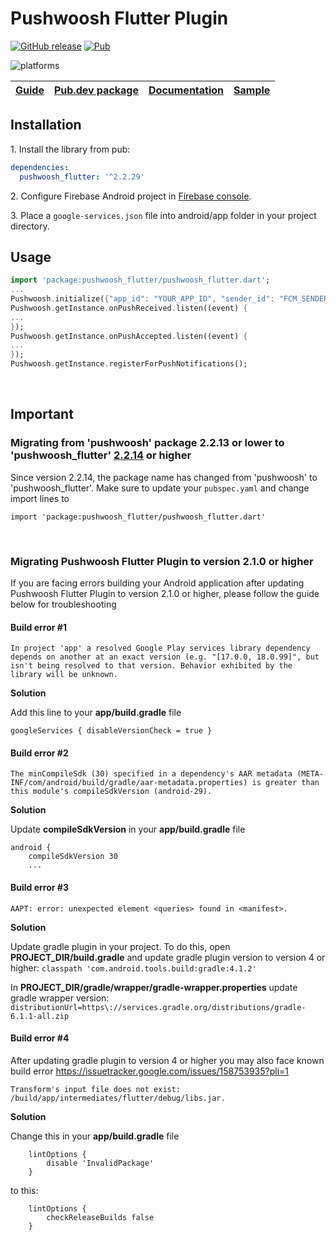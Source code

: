 Pushwoosh Flutter Plugin
===================================================

[![GitHub release](https://img.shields.io/github/release/Pushwoosh/pushwoosh-flutter.svg)](https://github.com/Pushwoosh/pushwoosh-flutter/releases)
[![Pub](https://img.shields.io/pub/v/pushwoosh_flutter.svg)](https://pub.dartlang.org/packages/pushwoosh_flutter)

![platforms](https://img.shields.io/badge/platforms-Android%20%7C%20iOS-yellowgreen.svg)

| [Guide](https://docs.pushwoosh.com/platform-docs/pushwoosh-sdk/cross-platform-frameworks/flutter) | [Pub.dev package](https://pub.dev/packages/pushwoosh_flutter) | [Documentation](docs/README.md) | [Sample](https://github.com/Pushwoosh/pushwoosh-flutter-sample) |
| --- | --- | --- | --- |

## Installation

1\. Install the library from pub:

```yaml
dependencies:
  pushwoosh_flutter: '^2.2.29'
```

2\. Configure Firebase Android project in [Firebase console](https://console.firebase.google.com).

3\. Place a `google-services.json` file into android/app folder in your project directory.

## Usage

```dart
import 'package:pushwoosh_flutter/pushwoosh_flutter.dart';
...
Pushwoosh.initialize({"app_id": "YOUR_APP_ID", "sender_id": "FCM_SENDER_ID"});
Pushwoosh.getInstance.onPushReceived.listen((event) {
...
});
Pushwoosh.getInstance.onPushAccepted.listen((event) {
...
});
Pushwoosh.getInstance.registerForPushNotifications();
```

&nbsp;

## Important

### Migrating from 'pushwoosh' package 2.2.13 or lower to 'pushwoosh_flutter' [2.2.14](https://github.com/Pushwoosh/pushwoosh-flutter/releases/tag/2.2.14) or higher

Since version 2.2.14, the package name has changed from 'pushwoosh' to 'pushwoosh_flutter'. Make sure to update your `pubspec.yaml` and change import lines to

`import 'package:pushwoosh_flutter/pushwoosh_flutter.dart'`

&nbsp;

### Migrating Pushwoosh Flutter Plugin to version 2.1.0 or higher

If you are facing errors building your Android application after updating  Pushwoosh Flutter Plugin to version 2.1.0 or higher, please follow the guide below for troubleshooting

#### Build error #1

```
In project 'app' a resolved Google Play services library dependency depends on another at an exact version (e.g. "[17.0.0, 18.0.99]", but isn't being resolved to that version. Behavior exhibited by the library will be unknown.
```

**Solution**

Add this line to your **app/build.gradle** file

```
googleServices { disableVersionCheck = true }
```

#### Build error #2

```
The minCompileSdk (30) specified in a dependency's AAR metadata (META-INF/com/android/build/gradle/aar-metadata.properties) is greater than this module's compileSdkVersion (android-29).
```

**Solution**

Update **compileSdkVersion** in your **app/build.gradle** file

```
android {
    compileSdkVersion 30
    ...
```

#### Build error #3

```
AAPT: error: unexpected element <queries> found in <manifest>.
```

**Solution**

Update gradle plugin in your project. To do this, open **PROJECT_DIR/build.gradle** and update gradle plugin version to version 4 or higher: `classpath 'com.android.tools.build:gradle:4.1.2'`

In **PROJECT_DIR/gradle/wrapper/gradle-wrapper.properties** update gradle wrapper version: `distributionUrl=https\://services.gradle.org/distributions/gradle-6.1.1-all.zip`

#### Build error #4 #

After updating gradle plugin to version 4 or higher you may also face known build error https://issuetracker.google.com/issues/158753935?pli=1

```
Transform's input file does not exist: /build/app/intermediates/flutter/debug/libs.jar.
```

**Solution**

Change this in your **app/build.gradle** file

```
    lintOptions {
        disable 'InvalidPackage'
    }
```

to this:

```
    lintOptions {
        checkReleaseBuilds false
    }
```
